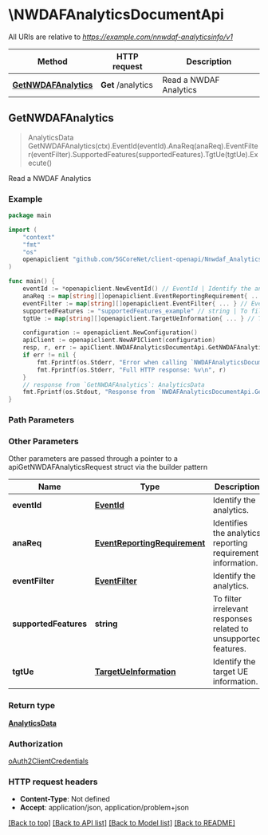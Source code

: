 # \NWDAFAnalyticsDocumentApi

All URIs are relative to *https://example.com/nnwdaf-analyticsinfo/v1*

Method | HTTP request | Description
------------- | ------------- | -------------
[**GetNWDAFAnalytics**](NWDAFAnalyticsDocumentApi.md#GetNWDAFAnalytics) | **Get** /analytics | Read a NWDAF Analytics



## GetNWDAFAnalytics

> AnalyticsData GetNWDAFAnalytics(ctx).EventId(eventId).AnaReq(anaReq).EventFilter(eventFilter).SupportedFeatures(supportedFeatures).TgtUe(tgtUe).Execute()

Read a NWDAF Analytics

### Example

```go
package main

import (
    "context"
    "fmt"
    "os"
    openapiclient "github.com/5GCoreNet/client-openapi/Nnwdaf_AnalyticsInfo"
)

func main() {
    eventId := *openapiclient.NewEventId() // EventId | Identify the analytics.
    anaReq := map[string][]openapiclient.EventReportingRequirement{ ... } // EventReportingRequirement | Identifies the analytics reporting requirement information. (optional)
    eventFilter := map[string][]openapiclient.EventFilter{ ... } // EventFilter | Identify the analytics. (optional)
    supportedFeatures := "supportedFeatures_example" // string | To filter irrelevant responses related to unsupported features. (optional)
    tgtUe := map[string][]openapiclient.TargetUeInformation{ ... } // TargetUeInformation | Identify the target UE information. (optional)

    configuration := openapiclient.NewConfiguration()
    apiClient := openapiclient.NewAPIClient(configuration)
    resp, r, err := apiClient.NWDAFAnalyticsDocumentApi.GetNWDAFAnalytics(context.Background()).EventId(eventId).AnaReq(anaReq).EventFilter(eventFilter).SupportedFeatures(supportedFeatures).TgtUe(tgtUe).Execute()
    if err != nil {
        fmt.Fprintf(os.Stderr, "Error when calling `NWDAFAnalyticsDocumentApi.GetNWDAFAnalytics``: %v\n", err)
        fmt.Fprintf(os.Stderr, "Full HTTP response: %v\n", r)
    }
    // response from `GetNWDAFAnalytics`: AnalyticsData
    fmt.Fprintf(os.Stdout, "Response from `NWDAFAnalyticsDocumentApi.GetNWDAFAnalytics`: %v\n", resp)
}
```

### Path Parameters



### Other Parameters

Other parameters are passed through a pointer to a apiGetNWDAFAnalyticsRequest struct via the builder pattern


Name | Type | Description  | Notes
------------- | ------------- | ------------- | -------------
 **eventId** | [**EventId**](EventId.md) | Identify the analytics. | 
 **anaReq** | [**EventReportingRequirement**](EventReportingRequirement.md) | Identifies the analytics reporting requirement information. | 
 **eventFilter** | [**EventFilter**](EventFilter.md) | Identify the analytics. | 
 **supportedFeatures** | **string** | To filter irrelevant responses related to unsupported features. | 
 **tgtUe** | [**TargetUeInformation**](TargetUeInformation.md) | Identify the target UE information. | 

### Return type

[**AnalyticsData**](AnalyticsData.md)

### Authorization

[oAuth2ClientCredentials](../README.md#oAuth2ClientCredentials)

### HTTP request headers

- **Content-Type**: Not defined
- **Accept**: application/json, application/problem+json

[[Back to top]](#) [[Back to API list]](../README.md#documentation-for-api-endpoints)
[[Back to Model list]](../README.md#documentation-for-models)
[[Back to README]](../README.md)

